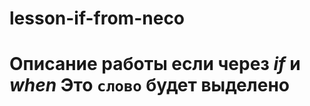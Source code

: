 # lesson-if-from-neco
# Описание работы если через ___if___ и  ___when___ Это `слово` будет выделено
